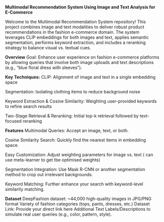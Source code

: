 **Multimodal Recommendation System Using Image and Text Analysis for E-Commerce**

Welcome to the Multimodal Recommendation System repository! This project combines image and text modalities to deliver robust product recommendations in the fashion e-commerce domain. The system leverages CLIP embeddings for both images and text, applies semantic segmentation, performs keyword extraction, and includes a reranking strategy to balance visual vs. textual cues.

**Overview**
Goal: Enhance user experience on fashion e-commerce platforms by allowing queries that involve both image uploads and text descriptions (e.g., “blue floral dress with sleeves”).


**Key Techniques:**
CLIP: Alignment of image and text in a single embedding space

Segmentation: Isolating clothing items to reduce background noise

Keyword Extraction & Cosine Similarity: Weighting user-provided keywords to refine search results

Two-Stage Retrieval & Reranking: Initial top-k retrieval followed by text-focused reranking

**Features**
Multimodal Queries: Accept an image, text, or both.

Cosine Similarity Search: Quickly find the nearest items in embedding space.

Easy Customization: Adjust weighting parameters for image vs. text ( can use meta-learner to get tbe optimised weights)

Segmentation Integration: Use Mask R-CNN or another segmentation method to crop out irrelevant backgrounds.

Keyword Matching: Further enhance your search with keyword-level similarity matching.

**Dataset**
DeepFashion dataset:
~44,000 high-quality images in JPG/PNG format
Variety of fashion categories (tops, pants, dresses, etc.)
Dataset Link: Provide your direct link here
Additional Text Labels/Descriptions to simulate real user queries (e.g., color, pattern, style).
